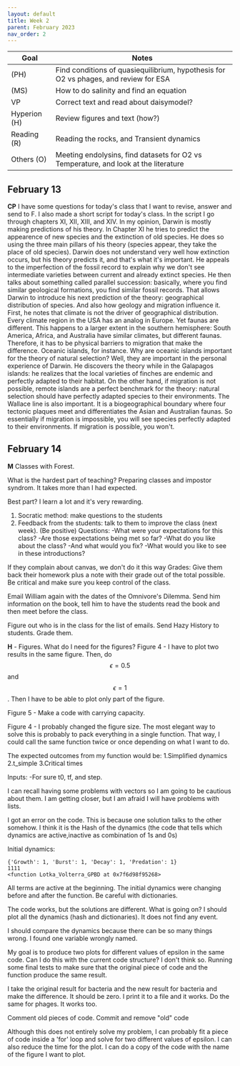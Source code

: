 ```yaml
---
layout: default
title: Week 2
parent: February 2023
nav_order: 2
---
```



| Goal | Notes |  
| ----------- | ----------- |
|(PH)| Find conditions of quasiequilibrium, hypothesis for O2 vs phages, and review for ESA| 
|(MS)| How to do salinity and find an equation |        
|VP| Correct text and read about daisymodel?|
|Hyperion (H)| Review figures and text (how?) |
|Reading (R)| Reading the rocks, and Transient dynamics|
|Others (O)| Meeting endolysins, find datasets for O2 vs Temperature, and look at the literature |



## February 13

**CP** I have some questions for today's class that I want to revise, answer and send to F. I also made a short script for today's class. In the script I go through chapters XI, XII, XIII, and XIV.
In my opinion, Darwin is mostly making predictions of his theory. In Chapter XI he tries to predict the appearence of new species and the extinction of old species. He does so using the three main pillars of his theory (species appear, they take the place of old species). Darwin does not understand very well how extinction occurs, but his theory predicts it, and that's what it's important.
He appeals to the imperfection of the fossil record to explain why we don't see intermediate varieties between current and already extinct species.
He then talks about something called parallel succession: basically, where you find similar geological formations, you find similar fossil records.
That allows Darwin to introduce his next prediction of the theory: geographical distribution of species. And also how geology and migration influence it.
First, he notes that climate is not the driver of geographical distribution. Every climate region in the USA has an analog in Europe. Yet faunas are different. This happens to a larger extent in the southern hemisphere: South America, Africa, and Australia have similar climates, but different faunas. Therefore, it has to be physical barriers to migration that make the difference. Oceanic islands, for instance. Why are oceanic islands important for the theory of natural selection? Well, they are important in the personal experience of Darwin. He discovers the theory while in the Galapagos islands: he realizes that the local varieties of finches are endemic and perfectly adapted to their habitat. On the other hand, if migration is not possible, remote islands are a perfect benchmark for the theory: natural selection should have perfectly adapted species to their environments.
The Wallace line is also important. It is a biogeographical boundary where four tectonic plaques meet and differentiates the Asian and Australian faunas.
So essentially if migration is impossible, you will see species perfectly adapted to their environments. If migration is possible, you won't.

## February 14

**M** Classes with Forest.

What is the hardest part of teaching? Preparing classes and impostor syndrom. It takes more than I had expected.

Best part? I learn a lot and it's very rewarding.

1. Socratic method: make questions to the students
2. Feedback from the students: talk to them to improve the class (next week). (Be positive) Questions:
   -What were your expectations for this class?
   -Are those expectations being met so far?
   -What do you like about the class?
   -And what would you fix?
   -What would you like to see in these introductions?

If they complain about canvas, we don't do it this way
Grades:
Give them back their homework plus a note with their grade out of the total possible.
Be critical and make sure you keep control of the class.

Email William again with the dates of the Omnivore's Dilemma. Send him information on the book, tell him to have the students read the book and then meet before the class.

Figure out who is in the class for the list of emails.
Send Hazy History to students.
Grade them.

**H** - Figures. What do I need for the figures?
Figure 4 - I have to plot two results in the same figure.
Then, do $$\epsilon=0.5$$ and $$\epsilon=1$$.
Then I have to be able to plot only part of the figure.

Figure 5 - Make a code with carrying capacity.

Figure 4 - I probably changed the figure size.
The most elegant way to solve this is probably to pack everything in a single function. That way, I could call the same function twice or once depending on what I want to do.

The expected outcomes from my function would be:
1.Simplified dynamics
2.t_simple
3.Critical times

Inputs:
-For sure t0, tf, and step.

I can recall having some problems with vectors so I am going to be cautious about them. I am getting closer, but I am afraid I will have problems with lists.

I got an error on the code. This is because one solution talks to the other somehow. I think it is the Hash of the dynamics (the code that tells which dynamics are active,inactive as combination of 1s and 0s)

Initial dynamics:

	{'Growth': 1, 'Burst': 1, 'Decay': 1, 'Predation': 1}
	1111	
	<function Lotka_Volterra_GPBD at 0x7f6d98f95268>

All terms are active at the beginning.
The initial dynamics were changing before and after the function. Be careful with dictionaries.

The code works, but the solutions are different. What is going on? I should plot all the dynamics (hash and dictionaries). It does not find any event.

I should compare the dynamics because there can be so many things wrong. I found one variable wrongly named.

My goal is to produce two plots for different values of epsilon in the same code. Can I do this with the current code structure? I don't think so.
Running some final tests to make sure that the original piece of code and the function produce the same result.

I take the original result for bacteria and the new result for bacteria and make the difference. It should be zero. I print it to a file and it works.
Do the same for phages. It works too.

Comment old pieces of code.
Commit and remove "old" code

Although this does not entirely solve my problem, I can probably fit a piece of code inside a 'for' loop and solve for two different values of epsilon. I can also reduce the time for the plot. I can do a copy of the code with the name of the figure I want to plot.

